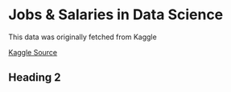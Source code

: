 # Jobs & Salaries in Data Science
This data was originally fetched from Kaggle

[Kaggle Source](https://www.kaggle.com/datasets/hummaamqaasim/jobs-in-data)


## Heading 2
